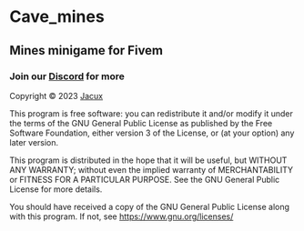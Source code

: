 
# Cave_mines

## Mines minigame for Fivem

### Join our [Discord](https://discord.gg/FbPhBGAe8v) for more


Copyright © 2023 [Jacux](https://github.com/jacux)

This program is free software: you can redistribute it and/or modify
it under the terms of the GNU General Public License as published by
the Free Software Foundation, either version 3 of the License, or
(at your option) any later version.

This program is distributed in the hope that it will be useful,
but WITHOUT ANY WARRANTY; without even the implied warranty of
MERCHANTABILITY or FITNESS FOR A PARTICULAR PURPOSE. See the
GNU General Public License for more details.

You should have received a copy of the GNU General Public License
along with this program.
If not, see <https://www.gnu.org/licenses/>

</td></tr></table>
